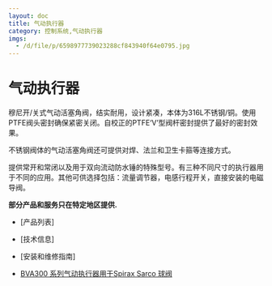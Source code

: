 ```yaml
---
layout: doc
title: 气动执行器
category: 控制系统,气动执行器
imgs:
  - /d/file/p/6598977739023288cf843940f64e0795.jpg
---
```


# 气动执行器

穆尼开/关式气动活塞角阀，结实耐用，设计紧凑，本体为316L不锈钢/铜。使用PTFE阀头密封确保紧密关闭。自校正的PTFE‘V’型阀杆密封提供了最好的密封效果。

不锈钢阀体的气动活塞角阀还可提供对焊、法兰和卫生卡箍等连接方式。

提供常开和常闭以及用于双向流动防水锤的特殊型号。有三种不同尺寸的执行器用于不同的应用。其他可供选择包括：流量调节器，电感行程开关，直接安装的电磁导阀。

**部分产品和服务只在特定地区提供.**

- [产品列表]
- [技术信息]
- [安装和维修指南]

- [BVA300 系列气动执行器用于Spirax Sarco 球阀](/pneumatic-actuators/BAV300.html 'BVA300 系列气动执行器用于Spirax Sarco 球阀')
